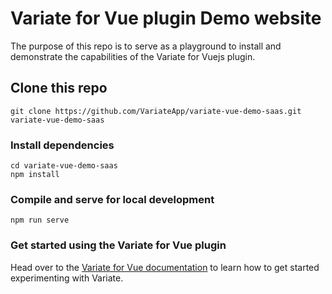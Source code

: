# Variate for Vue plugin Demo website
The purpose of this repo is to serve as a playground to install and demonstrate the capabilities of the Variate for Vuejs plugin.

## Clone this repo
```
git clone https://github.com/VariateApp/variate-vue-demo-saas.git variate-vue-demo-saas
```

### Install dependencies
```
cd variate-vue-demo-saas
npm install
```

### Compile and serve for local development
```
npm run serve
```

### Get started using the Variate for Vue plugin
Head over to the [Variate for Vue documentation](https://docs.variate.ca/vue/) to learn how to get started experimenting with Variate. 